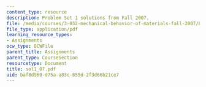 ```yaml
---
content_type: resource
description: Problem Set 1 solutions from Fall 2007.
file: /media/courses/3-032-mechanical-behavior-of-materials-fall-2007/baf8d960d75aa83c855d2f3d66b21ce7_sol1_07.pdf
file_type: application/pdf
learning_resource_types:
- Assignments
ocw_type: OCWFile
parent_title: Assignments
parent_type: CourseSection
resourcetype: Document
title: sol1_07.pdf
uid: baf8d960-d75a-a83c-855d-2f3d66b21ce7
---
```

